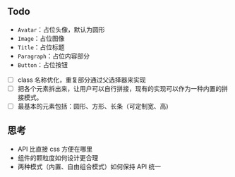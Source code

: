## Todo

- `Avatar`：占位头像，默认为圆形
- `Image`：占位图像
- `Title`：占位标题
- `Paragraph`：占位内容部分
- `Button`：占位按钮

- [ ] class 名称优化，重复部分通过父选择器来实现
- [ ] 把各个元素拆出来，让用户可以自行拼接，现有的实现可以作为一种内置的拼接模式。
- [ ] 最基本的元素包括：圆形、方形、长条（可定制宽、高)

## 思考

- API 比直接 css 方便在哪里
- 组件的颗粒度如何设计更合理
- 两种模式（内置、自由组合模式）如何保持 API 统一
